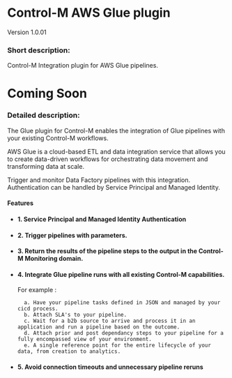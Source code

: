 # Control-M AWS Glue plugin
Version 1.0.01

### Short description:
Control-M Integration plugin for AWS Glue pipelines.

# Coming Soon
 
### Detailed description:

The Glue plugin for Control-M enables the integration of Glue pipelines with your existing Control-M
workflows.

AWS Glue is a cloud-based ETL and data integration service that allows you to create data-driven workflows 
for orchestrating data movement and transforming data at scale.

Trigger and monitor Data Factory pipelines with this integration. Authentication can be handled by Service Principal
and Managed Identity.

#### Features

* #### 1. Service Principal and Managed Identity Authentication 



* #### 2. Trigger pipelines with parameters.



* #### 3. Return the results of the pipeline steps to the output in the Control-M Monitoring domain.  



* #### 4. Integrate Glue pipeline runs with all existing Control-M capabilities.  
    For example : 
                   
        a. Have your pipeline tasks defined in JSON and managed by your cicd process.          
        b. Attach SLA's to your pipeline.
        c. Wait for a b2b source to arrive and process it in an application and run a pipeline based on the outcome.
        d. Attach prior and post dependancy steps to your pipeline for a fully encompassed view of your environment.
        e. A single reference point for the entire lifecycle of your data, from creation to analytics.

* #### 5. Avoid connection timeouts and unnecessary pipeline reruns


